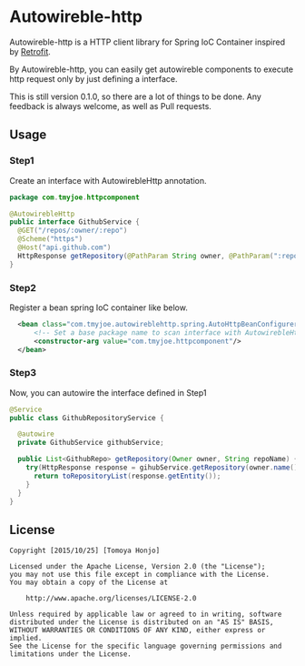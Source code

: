 # Autowireble-http
Autowireble-http is a HTTP client library for Spring IoC Container inspired by [Retrofit](http://square.github.io/retrofit/).

By Autowireble-http, you can easily get autowireble components to execute http request
only by just defining a interface.

This is still version 0.1.0, so there are a lot of things to be done.
Any feedback is always welcome, as well as Pull requests.

## Usage
### Step1
Create an interface with AutowirebleHttp annotation.

```Java
package com.tmyjoe.httpcomponent

@AutowirebleHttp
public interface GithubService {
  @GET("/repos/:owner/:repo")
  @Scheme("https")
  @Host("api.github.com")
  HttpResponse getRepository(@PathParam String owner, @PathParam(":repo") repositoryName);
}
```

### Step2
Register a bean spring IoC container like below.
```xml
  <bean class="com.tmyjoe.autowireblehttp.spring.AutoHttpBeanConfigurer">
      <!-- Set a base package name to scan interface with AutowirebleHttp annotation.-->
      <constructor-arg value="com.tmyjoe.httpcomponent"/>
  </bean>
```

### Step3
Now, you can autowire the interface defined in Step1
```Java
@Service
public class GithubRepositoryService {

  @autowire
  private GithubService githubService;

  public List<GithubRepo> getRepository(Owner owner, String repoName) {
    try(HttpResponse response = gihubService.getRepository(owner.name(), repoName)) {
      return toRepositoryList(response.getEntity());
    }
  }
}

```
## License
```
Copyright [2015/10/25] [Tomoya Honjo]

Licensed under the Apache License, Version 2.0 (the "License");
you may not use this file except in compliance with the License.
You may obtain a copy of the License at

    http://www.apache.org/licenses/LICENSE-2.0

Unless required by applicable law or agreed to in writing, software
distributed under the License is distributed on an "AS IS" BASIS,
WITHOUT WARRANTIES OR CONDITIONS OF ANY KIND, either express or implied.
See the License for the specific language governing permissions and
limitations under the License.
```
